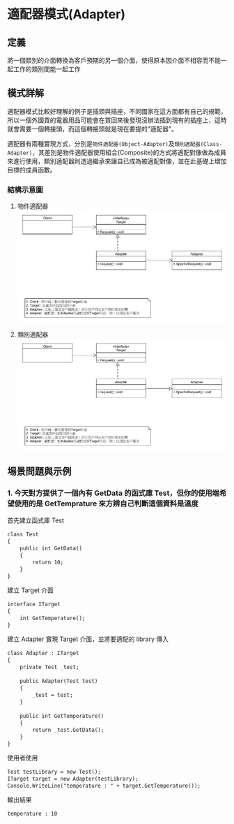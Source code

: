 # 適配器模式(Adapter)

## 定義

將一個類別的介面轉換為客戶預期的另一個介面，使得原本因介面不相容而不能一起工作的類別間能一起工作

## 模式詳解

適配器模式比較好理解的例子是插頭與插座，不同國家在這方面都有自己的規範，所以一個外國買的電器用品可能會在買回來後發現沒辦法插到現有的插座上，這時就會需要一個轉接頭，而這個轉接頭就是現在要提的"適配器"。

適配器有兩種實現方式，分別是`物件適配器(Object-Adapter)`及`類別適配器(Class-Adapter)`，其差別是物件適配器使用組合(Composite)的方式將適配對像做為成員來進行使用，類別適配器則透過繼承來讓自已成為被適配對像，並在此基礎上增加目標的成員函數。

### 結構示意圖

1. 物件適配器
   ![object adapter diagram](Image/object%20adapter%20diagram.jpg)

2. 類別適配器
   ![class adapter diagram](Image/class%20adapter%20diagram.jpg)

## 埸景問題與示例

### 1. 今天對方提供了一個內有 GetData 的函式庫 Test，但你的使用端希望使用的是 GetTemprature 來方辨自己判斷這個資料是溫度

首先建立函式庫 Test

```CSharp
class Test
{
    public int GetData()
    {
        return 10;
    }
}
```

建立 Target 介面

```CSharp
interface ITarget
{
    int GetTemperature();
}
```

建立 Adapter 實現 Target 介面，並將要適配的 library 傳入

```CSharp
class Adapter : ITarget
{
    private Test _test;

    public Adapter(Test test)
    {
        _test = test;
    }

    public int GetTemperature()
    {
        return _test.GetData();
    }
}
```

使用者使用

```CSharp
Test testLibrary = new Test();
ITarget target = new Adapter(testLibrary);
Console.WriteLine("temperature : " + target.GetTemperature());
```

輸出結果

```
temperature : 10
```
